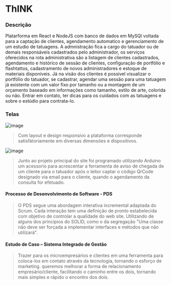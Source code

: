 # ThINK
### Descrição
 Platarforma em React e NodeJS com banco de dados em MySQl voltada para a captação de clientes, agendamento automatico e gerenciamento de um estudio de tatuagens.
 A admnistração fica a cargo do tatuador ou de demais responsáveis cadastrados pelo administrador, os serviços oferecidos na rota administrativa são a listagem de clientes cadastrados, agendamento e histórico de sessão de clientes, configuração de portfólio e flashtattos, cadastramento de novos administradores e estoque de materiais disponíveis. 
 Já na visão dos clientes é possivel visualizar o portfólio do tatuador, se cadastrar, agendar uma sessão para uma tatuagem já existente com um valor fixo por tamanho ou a montagem de um orçamento baseado em informações como tamanho, estilo de arte, colorida ou não. Entrar em contato, ter dicas para os cuidados com as tatuagens e sobre o estúdio para contrata-lo.

### Telas
![image](https://github.com/Beatriz-Chagas/Think/assets/99518259/d0cc4c7e-397d-4f80-b1c5-ea38027195a0)
> Com layout e design responsivo a plataforma corresponde satisfátoriamente em diversas dimensões e dispositivos.

![image](https://github.com/Beatriz-Chagas/Think/assets/99518259/11932ea1-156a-4e06-8334-eb0318cafe00)
>Junto ao projeto principal do site foi programado utilizando Arduino um acessorio para acrescentar a ferramenta de aviso de chegada de um cliente para o tatuador após o leitor captar o código QrCode designado via email para o cliente, quando o agendamento da consulta for efetuado.

#### Processo de Desenvolvimento de Software - PDS
> O PDS segue uma abordagem interativa incremental adaptada do Scrum. Cada interação tem uma definição de pronto estabelecida com objetivo de controlar a qualidade do web site. 
> Utilizando de alguns dos principios do SOLID, como o da segregação "Uma classe não deve ser forçada a implementar interfaces e métodos que não utilizará".
#### Estudo de Caso – Sistema Integrado de Gestão
> Trazer para os  microempresários  e  clientes  em  uma ferramenta para coloca-los em contato  através  da  tecnologia, tornando o esforço de marketing.   queremos   melhorar   a   forma   de relacionamento empresário/cliente,  facilitando  o  caminho  entre  os  dois,  tornando  mais  simples  e rápido o encontro dos dois.

